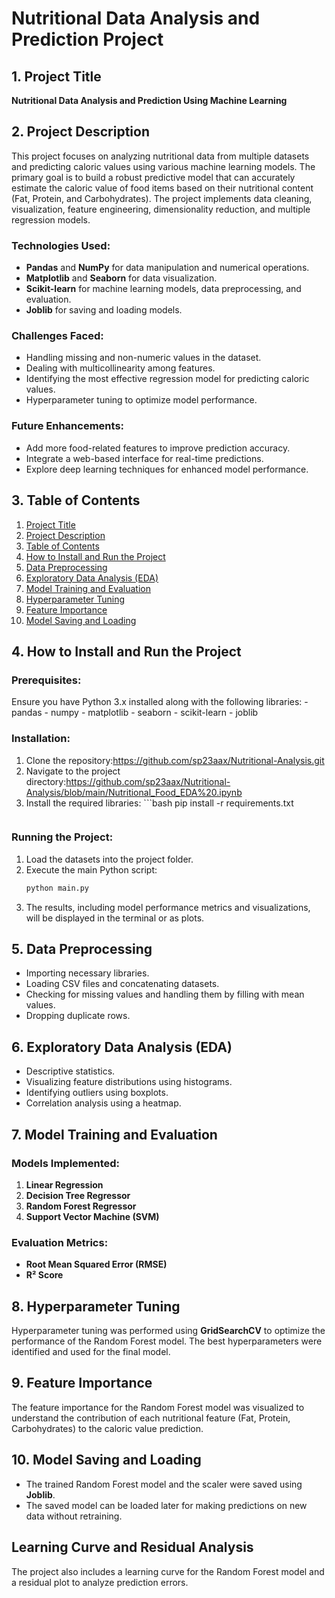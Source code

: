 # Nutritional Data Analysis and Prediction Project

## 1. Project Title
**Nutritional Data Analysis and Prediction Using Machine Learning**

## 2. Project Description
This project focuses on analyzing nutritional data from multiple datasets and predicting caloric values using various machine learning models. The primary goal is to build a robust predictive model that can accurately estimate the caloric value of food items based on their nutritional content (Fat, Protein, and Carbohydrates). The project implements data cleaning, visualization, feature engineering, dimensionality reduction, and multiple regression models.

### Technologies Used:
- **Pandas** and **NumPy** for data manipulation and numerical operations.
- **Matplotlib** and **Seaborn** for data visualization.
- **Scikit-learn** for machine learning models, data preprocessing, and evaluation.
- **Joblib** for saving and loading models.

### Challenges Faced:
- Handling missing and non-numeric values in the dataset.
- Dealing with multicollinearity among features.
- Identifying the most effective regression model for predicting caloric values.
- Hyperparameter tuning to optimize model performance.

### Future Enhancements:
- Add more food-related features to improve prediction accuracy.
- Integrate a web-based interface for real-time predictions.
- Explore deep learning techniques for enhanced model performance.

## 3. Table of Contents
1. [Project Title](#1-project-title)
2. [Project Description](#2-project-description)
3. [Table of Contents](#3-table-of-contents)
4. [How to Install and Run the Project](#4-how-to-install-and-run-the-project)
5. [Data Preprocessing](#5-data-preprocessing)
6. [Exploratory Data Analysis (EDA)](#6-exploratory-data-analysis-eda)
7. [Model Training and Evaluation](#7-model-training-and-evaluation)
8. [Hyperparameter Tuning](#8-hyperparameter-tuning)
9. [Feature Importance](#9-feature-importance)
10. [Model Saving and Loading](#10-model-saving-and-loading)

## 4. How to Install and Run the Project
### Prerequisites:
Ensure you have Python 3.x installed along with the following libraries:
                                                                        - pandas
                                                                        - numpy
                                                                        - matplotlib
                                                                        - seaborn
                                                                        - scikit-learn
                                                                        - joblib

### Installation:
1. Clone the repository:https://github.com/sp23aax/Nutritional-Analysis.git
2. Navigate to the project directory:https://github.com/sp23aax/Nutritional-Analysis/blob/main/Nutritional_Food_EDA%20.ipynb
3. Install the required libraries:  ```bash
   pip install -r requirements.txt
   ```

### Running the Project:
1. Load the datasets into the project folder.
2. Execute the main Python script:
   ```bash
   python main.py
   ```
3. The results, including model performance metrics and visualizations, will be displayed in the terminal or as plots.

## 5. Data Preprocessing
- Importing necessary libraries.
- Loading CSV files and concatenating datasets.
- Checking for missing values and handling them by filling with mean values.
- Dropping duplicate rows.

## 6. Exploratory Data Analysis (EDA)
- Descriptive statistics.
- Visualizing feature distributions using histograms.
- Identifying outliers using boxplots.
- Correlation analysis using a heatmap.

## 7. Model Training and Evaluation
### Models Implemented:
1. **Linear Regression**
2. **Decision Tree Regressor**
3. **Random Forest Regressor**
4. **Support Vector Machine (SVM)**

### Evaluation Metrics:
- **Root Mean Squared Error (RMSE)**
- **R² Score**

## 8. Hyperparameter Tuning
Hyperparameter tuning was performed using **GridSearchCV** to optimize the performance of the Random Forest model. The best hyperparameters were identified and used for the final model.

## 9. Feature Importance
The feature importance for the Random Forest model was visualized to understand the contribution of each nutritional feature (Fat, Protein, Carbohydrates) to the caloric value prediction.

## 10. Model Saving and Loading
- The trained Random Forest model and the scaler were saved using **Joblib**.
- The saved model can be loaded later for making predictions on new data without retraining.

## Learning Curve and Residual Analysis
The project also includes a learning curve for the Random Forest model and a residual plot to analyze prediction errors.

